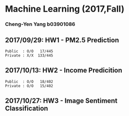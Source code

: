 # Machine Learning (2017,Fall)
### Cheng-Yen Yang b03901086 

## 2017/09/29: HW1 - PM2.5 Prediction
	Public  : O/O	17/445	
	Private : X/X  133/445


## 2017/10/13: HW2 - Income Predicition
	Public  : O/O	18/402
	Private : O/O	15/402

## 2017/10/27: HW3 - Image Sentiment Classification
